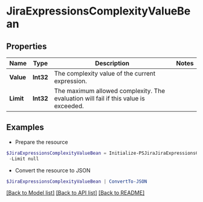 # JiraExpressionsComplexityValueBean
## Properties

Name | Type | Description | Notes
------------ | ------------- | ------------- | -------------
**Value** | **Int32** | The complexity value of the current expression. | 
**Limit** | **Int32** | The maximum allowed complexity. The evaluation will fail if this value is exceeded. | 

## Examples

- Prepare the resource
```powershell
$JiraExpressionsComplexityValueBean = Initialize-PSJiraJiraExpressionsComplexityValueBean  -Value null `
 -Limit null
```

- Convert the resource to JSON
```powershell
$JiraExpressionsComplexityValueBean | ConvertTo-JSON
```

[[Back to Model list]](../README.md#documentation-for-models) [[Back to API list]](../README.md#documentation-for-api-endpoints) [[Back to README]](../README.md)

